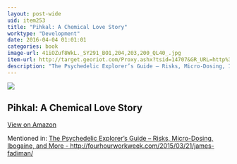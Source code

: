 ```yaml
---
layout: post-wide
uid: item253
title: "Pihkal: A Chemical Love Story"
worktype: "Development"
date: 2016-04-04 01:01:01
categories: book
image-url: 41iOZuf8WkL._SY291_BO1,204,203,200_QL40_.jpg
item-url: http://target.georiot.com/Proxy.ashx?tsid=14707&GR_URL=http%3A%2F%2Fwww.amazon.com%2FPihkal-Chemical-Story-Alexander-Shulgin%2Fdp%2F0963009605
description: "The Psychedelic Explorer’s Guide – Risks, Micro-Dosing, Ibogaine, and More - http://fourhourworkweek.com/2015/03/21/james-fadiman/"
---
```

<a href="http://target.georiot.com/Proxy.ashx?tsid=14707&GR_URL=http%3A%2F%2Fwww.amazon.com%2FPihkal-Chemical-Story-Alexander-Shulgin%2Fdp%2F0963009605" target="blank"><img src="../../../../img/thumbs/41iOZuf8WkL._SY291_BO1,204,203,200_QL40_.jpg" class="prod-img"></a>
<h2>Pihkal: A Chemical Love Story</h2>
<p><a class="btn btn-primary" href="http://target.georiot.com/Proxy.ashx?tsid=14707&GR_URL=http%3A%2F%2Fwww.amazon.com%2FPihkal-Chemical-Story-Alexander-Shulgin%2Fdp%2F0963009605" target="blank">View on Amazon</a><p>
<p>Mentioned in: <a href="http://fourhourworkweek.com/2015/03/21/james-fadiman/" target="blank">The Psychedelic Explorer’s Guide – Risks, Micro-Dosing, Ibogaine, and More - http://fourhourworkweek.com/2015/03/21/james-fadiman/</a></p>
